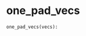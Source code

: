 # <a id="McUtils.McUtils.Numputils.VectorOps.one_pad_vecs">one_pad_vecs</a>



```python
one_pad_vecs(vecs): 
```





